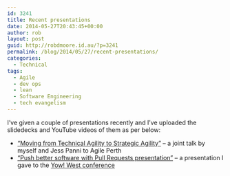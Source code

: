 ```yaml
---
id: 3241
title: Recent presentations
date: 2014-05-27T20:43:45+00:00
author: rob
layout: post
guid: http://robdmoore.id.au/?p=3241
permalink: /blog/2014/05/27/recent-presentations/
categories:
  - Technical
tags:
  - Agile
  - dev ops
  - lean
  - Software Engineering
  - tech evangelism
---
```

I&#8217;ve given a couple of presentations recently and I&#8217;ve uploaded the slidedecks and YouTube videos of them as per below:

  * <a href="https://github.com/robdmoore/MovingFromTechnicalAgilityToStrategicAgilityPresentation" target="_blank">&#8220;Moving from Technical Agility to Strategic Agility&#8221;</a> &#8211; a joint talk by myself and Jess Panni to Agile Perth
  * <a href="https://github.com/robdmoore/PushBetterSoftwareWithPullRequestsPresentation" target="_blank">&#8220;Push better software with Pull Requests presentation&#8221;</a> &#8211; a presentation I gave to the <a href="http://west.yowconference.com.au/" target="_blank">Yow! West conference</a>